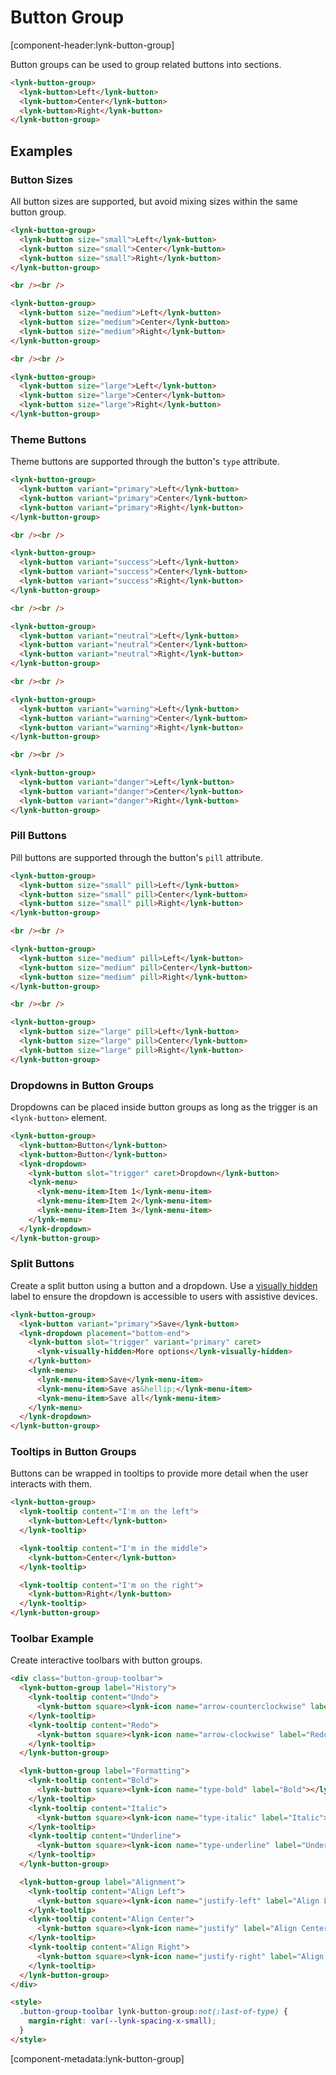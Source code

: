 # Button Group

[component-header:lynk-button-group]

Button groups can be used to group related buttons into sections.

```html preview
<lynk-button-group>
  <lynk-button>Left</lynk-button>
  <lynk-button>Center</lynk-button>
  <lynk-button>Right</lynk-button>
</lynk-button-group>
```

## Examples

### Button Sizes

All button sizes are supported, but avoid mixing sizes within the same button group.

```html preview
<lynk-button-group>
  <lynk-button size="small">Left</lynk-button>
  <lynk-button size="small">Center</lynk-button>
  <lynk-button size="small">Right</lynk-button>
</lynk-button-group>

<br /><br />

<lynk-button-group>
  <lynk-button size="medium">Left</lynk-button>
  <lynk-button size="medium">Center</lynk-button>
  <lynk-button size="medium">Right</lynk-button>
</lynk-button-group>

<br /><br />

<lynk-button-group>
  <lynk-button size="large">Left</lynk-button>
  <lynk-button size="large">Center</lynk-button>
  <lynk-button size="large">Right</lynk-button>
</lynk-button-group>
```

### Theme Buttons

Theme buttons are supported through the button's `type` attribute.

```html preview
<lynk-button-group>
  <lynk-button variant="primary">Left</lynk-button>
  <lynk-button variant="primary">Center</lynk-button>
  <lynk-button variant="primary">Right</lynk-button>
</lynk-button-group>

<br /><br />

<lynk-button-group>
  <lynk-button variant="success">Left</lynk-button>
  <lynk-button variant="success">Center</lynk-button>
  <lynk-button variant="success">Right</lynk-button>
</lynk-button-group>

<br /><br />

<lynk-button-group>
  <lynk-button variant="neutral">Left</lynk-button>
  <lynk-button variant="neutral">Center</lynk-button>
  <lynk-button variant="neutral">Right</lynk-button>
</lynk-button-group>

<br /><br />

<lynk-button-group>
  <lynk-button variant="warning">Left</lynk-button>
  <lynk-button variant="warning">Center</lynk-button>
  <lynk-button variant="warning">Right</lynk-button>
</lynk-button-group>

<br /><br />

<lynk-button-group>
  <lynk-button variant="danger">Left</lynk-button>
  <lynk-button variant="danger">Center</lynk-button>
  <lynk-button variant="danger">Right</lynk-button>
</lynk-button-group>
```

### Pill Buttons

Pill buttons are supported through the button's `pill` attribute.

```html preview
<lynk-button-group>
  <lynk-button size="small" pill>Left</lynk-button>
  <lynk-button size="small" pill>Center</lynk-button>
  <lynk-button size="small" pill>Right</lynk-button>
</lynk-button-group>

<br /><br />

<lynk-button-group>
  <lynk-button size="medium" pill>Left</lynk-button>
  <lynk-button size="medium" pill>Center</lynk-button>
  <lynk-button size="medium" pill>Right</lynk-button>
</lynk-button-group>

<br /><br />

<lynk-button-group>
  <lynk-button size="large" pill>Left</lynk-button>
  <lynk-button size="large" pill>Center</lynk-button>
  <lynk-button size="large" pill>Right</lynk-button>
</lynk-button-group>
```

### Dropdowns in Button Groups

Dropdowns can be placed inside button groups as long as the trigger is an `<lynk-button>` element.

```html preview
<lynk-button-group>
  <lynk-button>Button</lynk-button>
  <lynk-button>Button</lynk-button>
  <lynk-dropdown>
    <lynk-button slot="trigger" caret>Dropdown</lynk-button>
    <lynk-menu>
      <lynk-menu-item>Item 1</lynk-menu-item>
      <lynk-menu-item>Item 2</lynk-menu-item>
      <lynk-menu-item>Item 3</lynk-menu-item>
    </lynk-menu>
  </lynk-dropdown>
</lynk-button-group>
```

### Split Buttons

Create a split button using a button and a dropdown. Use a [visually hidden](/components/visually-hidden) label to ensure the dropdown is accessible to users with assistive devices.

```html preview
<lynk-button-group>
  <lynk-button variant="primary">Save</lynk-button>
  <lynk-dropdown placement="bottom-end">
    <lynk-button slot="trigger" variant="primary" caret>
      <lynk-visually-hidden>More options</lynk-visually-hidden>
    </lynk-button>
    <lynk-menu>
      <lynk-menu-item>Save</lynk-menu-item>
      <lynk-menu-item>Save as&hellip;</lynk-menu-item>
      <lynk-menu-item>Save all</lynk-menu-item>
    </lynk-menu>
  </lynk-dropdown>
</lynk-button-group>
```

### Tooltips in Button Groups

Buttons can be wrapped in tooltips to provide more detail when the user interacts with them.

```html preview
<lynk-button-group>
  <lynk-tooltip content="I'm on the left">
    <lynk-button>Left</lynk-button>
  </lynk-tooltip>

  <lynk-tooltip content="I'm in the middle">
    <lynk-button>Center</lynk-button>
  </lynk-tooltip>

  <lynk-tooltip content="I'm on the right">
    <lynk-button>Right</lynk-button>
  </lynk-tooltip>
</lynk-button-group>
```

### Toolbar Example

Create interactive toolbars with button groups.

```html preview
<div class="button-group-toolbar">
  <lynk-button-group label="History">
    <lynk-tooltip content="Undo">
      <lynk-button square><lynk-icon name="arrow-counterclockwise" label="Undo"></lynk-icon></lynk-button>
    </lynk-tooltip>
    <lynk-tooltip content="Redo">
      <lynk-button square><lynk-icon name="arrow-clockwise" label="Redo"></lynk-icon></lynk-button>
    </lynk-tooltip>
  </lynk-button-group>

  <lynk-button-group label="Formatting">
    <lynk-tooltip content="Bold">
      <lynk-button square><lynk-icon name="type-bold" label="Bold"></lynk-icon></lynk-button>
    </lynk-tooltip>
    <lynk-tooltip content="Italic">
      <lynk-button square><lynk-icon name="type-italic" label="Italic"></lynk-icon></lynk-button>
    </lynk-tooltip>
    <lynk-tooltip content="Underline">
      <lynk-button square><lynk-icon name="type-underline" label="Underline"></lynk-icon></lynk-button>
    </lynk-tooltip>
  </lynk-button-group>

  <lynk-button-group label="Alignment">
    <lynk-tooltip content="Align Left">
      <lynk-button square><lynk-icon name="justify-left" label="Align Left"></lynk-icon></lynk-button>
    </lynk-tooltip>
    <lynk-tooltip content="Align Center">
      <lynk-button square><lynk-icon name="justify" label="Align Center"></lynk-icon></lynk-button>
    </lynk-tooltip>
    <lynk-tooltip content="Align Right">
      <lynk-button square><lynk-icon name="justify-right" label="Align Right"></lynk-icon></lynk-button>
    </lynk-tooltip>
  </lynk-button-group>
</div>

<style>
  .button-group-toolbar lynk-button-group:not(:last-of-type) {
    margin-right: var(--lynk-spacing-x-small);
  }
</style>
```

[component-metadata:lynk-button-group]
